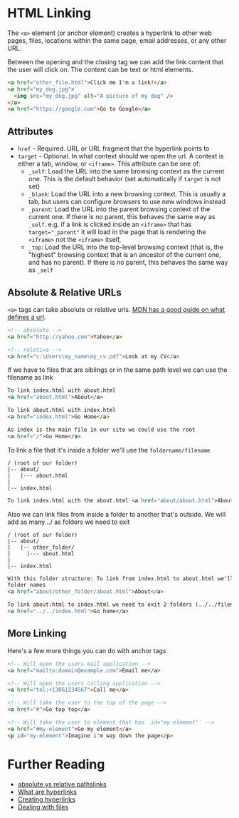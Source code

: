 # HTML Linking

The `<a>` element (or anchor element) creates a hyperlink to other web pages, files, locations within the same page, email addresses, or any other URL.

Between the opening and the closing tag we can add the link content that the user will click on. The content can be text or html elements.

```html
<a href="other_file.html">Click me I'm a link!</a>
<a href="my_dog.jpg">
  <img src="my_dog.jpg" alt="A picture of my dog" />
</a>
<a href="https://google.com">Go to Google</a>
```

## Attributes

- `href` - Required. URL or URL fragment that the hyperlink points to
- `target` - Optional. In what context should we open the url. A context is either a tab, window, or `<iframe>`. This attribute can be one of:
  - `_self`: Load the URL into the same browsing context as the current one. This is the default behavior (set automatically if `target` is not set)
  - `_blank`: Load the URL into a new browsing context. This is usually a tab, but users can configure browsers to use new windows instead
  - `_parent`: Load the URL into the parent browsing context of the current one. If there is no parent, this behaves the same way as `_self`. e.g. if a link is clicked inside an `<iframe>` that has `target="_parent"` it will load in the page that is rendering the `<iframe>` not the `<iframe>` itself,
  - `_top`: Load the URL into the top-level browsing context (that is, the "highest" browsing context that is an ancestor of the current one, and has no parent). If there is no parent, this behaves the same way as `_self`

## Absolute & Relative URLs

`<a>` tags can take absolute or relative urls. [MDN has a good guide on what defines a url](https://developer.mozilla.org/en-US/docs/Learn/Common_questions/What_is_a_URL).

```html
<!-- absolute -->
<a href="http://yahoo.com">Yahoo</a>

<!-- relative -->
<a href="c:\Users\my_name\my_cv.pdf">Look at my CV</a>
```

If we have to files that are siblings or in the same path level we can use the filename as link

```html
To link index.html with about.html
<a href="about.html">About</a>

To link about.html with index.html
<a href="index.html">Go Home</a>

As index is the main file in our site we could use the root
<a href="/">Go Home</a>
```

To link a file that it's inside a folder we'll use the `foldername/filename`

```
/ (root of our folder)
|-- about/
|   |--- about.html
|
|-- index.html
```

```html
To link index.html with the about.html <a href="about/about.html">About</a>
```

Also we can link files from inside a folder to another that's outside. We will add as many ../ as folders we need to exit

```
/ (root of our folder)
|-- about/
|   |-- other_folder/
|     |--- about.html
|
|-- index.html
```

```html
With this folder structure: To link from index.html to about.html we'll use both
folder names
<a href="about/other_folder/about.html">About</a>

To link about.html to index.html we need to exit 2 folders (../../filename)
<a href="../../index.html">Go home</a>
```

## More Linking

Here's a few more things you can do with anchor tags

```html
<!-- Will open the users mail application -->
<a href="mailto:domain@example.com">Email me</a>

<!-- Will open the users calling application -->
<a href="tel:+13061234567">Call me</a>

<!-- Will take the user to the top of the page -->
<a href="#">Go top top</a>

<!-- Will take the user to element that has `id="my-element"` -->
<a href="#my-element">Go my element</a>
<p id="my-element">Imagine i'm way down the page</p>
```

# Further Reading

- [absolute vs relative pathslinks](https://www.coffeecup.com/help/articles/absolute-vs-relative-pathslinks)
- [What are hyperlinks](https://developer.mozilla.org/en-US/docs/Learn/Common_questions/What_are_hyperlinks)
- [Creating hyperlinks](https://developer.mozilla.org/en-US/docs/Learn/HTML/Introduction_to_HTML/Creating_hyperlinks)
- [Dealing with files](https://developer.mozilla.org/en-US/docs/Learn/Getting_started_with_the_web/Dealing_with_files)
